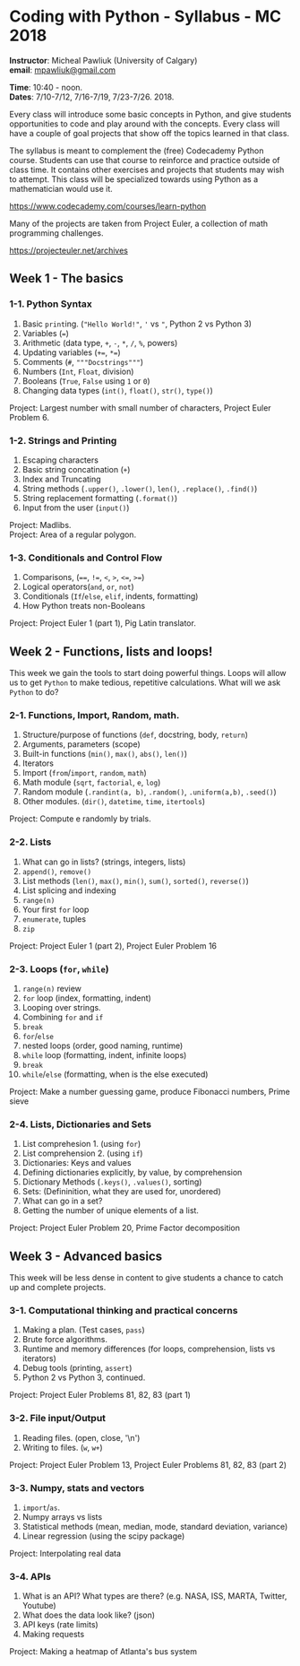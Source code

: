 # Coding with Python - Syllabus - MC 2018

**Instructor**: Micheal Pawliuk (University of Calgary)    
**email**: mpawliuk@gmail.com

**Time**: 10:40 - noon.   
**Dates**: 7/10-7/12, 7/16-7/19, 7/23-7/26. 2018. 

Every class will introduce some basic concepts in Python, and give students opportunities to code and play around with the concepts. Every class will have a couple of goal projects that show off the topics learned in that class.

The syllabus is meant to complement the (free) Codecademy Python course. Students can use that course to reinforce and practice outside of class time. It contains other exercises and projects that students may wish to attempt. This class will be specialized towards using Python as a mathematician would use it.

https://www.codecademy.com/courses/learn-python

Many of the projects are taken from Project Euler, a collection of math programming challenges.

https://projecteuler.net/archives

## Week 1 - The basics

### 1-1. Python Syntax 

1. Basic `print`ing. (`"Hello World!"`, `'` vs `"`, Python 2 vs Python 3)
2. Variables (`=`)
3. Arithmetic (data type, `+`, `-`, `*`, `/`, `%`, powers)
4. Updating variables (`+=`, `*=`)
5. Comments (`#`, `"""Docstrings"""`)
6. Numbers (`Int`, `Float`, division)
7. Booleans (`True`, `False` using `1` or `0`)
8. Changing data types (`int()`, `float()`, `str()`, `type()`)

Project: Largest number with small number of characters, Project Euler Problem 6.

### 1-2. Strings and Printing

1. Escaping characters
2. Basic string concatination (`+`)
3. Index and Truncating
4. String methods (`.upper()`, `.lower()`, `len()`, `.replace()`, `.find()`)
5. String replacement formatting (`.format()`)
6. Input from the user (`input()`)

Project: Madlibs.   
Project: Area of a regular polygon.

### 1-3. Conditionals and Control Flow

1. Comparisons, (`==`, `!=`, `<`, `>`, `<=`, `>=`)
2. Logical operators(`and`, `or`, `not`) 
3. Conditionals (`If`/`else`, `elif`, indents, formatting)
4. How Python treats non-Booleans

Project: Project Euler 1 (part 1), Pig Latin translator.

## Week 2 - Functions, lists and loops!

This week we gain the tools to start doing powerful things. Loops will allow us to get `Python` to make tedious, repetitive calculations. What will we ask `Python` to do?

### 2-1. Functions, Import, Random, math.

1. Structure/purpose of functions (`def`, docstring, body, `return`)
2. Arguments, parameters (scope)
3. Built-in functions (`min()`, `max()`, `abs()`, `len()`)
4. Iterators
5. Import (`from`/`import`, `random`, `math`)
6. Math module (`sqrt`, `factorial`, `e`, `log`)
7. Random module (`.randint(a, b)`, `.random()`, `.uniform(a,b)`, `.seed()`)
8. Other modules. (`dir()`, `datetime`, `time`, `itertools`)

Project: Compute e randomly by trials.

### 2-2. Lists

1. What can go in lists? (strings, integers, lists)
2. `append()`, `remove()`
3. List methods (`len()`, `max()`, `min()`, `sum()`, `sorted()`, `reverse()`)
4. List splicing and indexing
5. `range(n)`
6. Your first `for` loop
7. `enumerate`, tuples
8. `zip`

Project: Project Euler 1 (part 2), Project Euler Problem 16

### 2-3. Loops (`for`, `while`)

1. `range(n)` review
2. `for` loop (index, formatting, indent)
3. Looping over strings.
4. Combining `for` and `if`
5. `break`
6. `for`/`else`
7. nested loops (order, good naming, runtime)
8. `while` loop (formatting, indent, infinite loops)
9. `break`
10. `while`/`else` (formatting, when is the else executed)

Project: Make a number guessing game, produce Fibonacci numbers, Prime sieve

### 2-4.  Lists, Dictionaries and Sets

1. List comprehesion 1. (using `for`)
2. List comprehension 2. (using `if`)
3. Dictionaries: Keys and values
4. Defining dictionaries explicitly, by value, by comprehension
5. Dictionary Methods (`.keys()`, `.values()`, sorting)
6. Sets: (Defininition, what they are used for, unordered)
7. What can go in a set?
8. Getting the number of unique elements of a list.

Project: Project Euler Problem 20, Prime Factor decomposition

## Week 3 - Advanced basics

This week will be less dense in content to give students a chance to catch up and complete projects.

### 3-1. Computational thinking and practical concerns

1. Making a plan. (Test cases, `pass`)
2. Brute force algorithms.
3. Runtime and memory differences (for loops, comprehension, lists vs iterators)
4. Debug tools (printing, `assert`)
5. Python 2 vs Python 3, continued.

Project: Project Euler Problems 81, 82, 83 (part 1)

### 3-2. File input/Output

1. Reading files. (open, close, '\n')
2. Writing to files. (`w`, `w+`)

Project: Project Euler Problem 13, Project Euler Problems 81, 82, 83 (part 2)

### 3-3. Numpy, stats and vectors

1. `import`/`as`.
2. Numpy arrays vs lists
3. Statistical methods (mean, median, mode, standard deviation, variance)
4. Linear regression (using the scipy package)

Project: Interpolating real data

### 3-4. APIs

1. What is an API? What types are there? (e.g. NASA, ISS, MARTA, Twitter, Youtube)
2. What does the data look like? (json)
3. API keys (rate limits)
4. Making requests

Project: Making a heatmap of Atlanta's bus system
